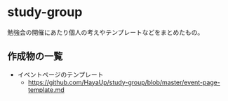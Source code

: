 # study-group
勉強会の開催にあたり個人の考えやテンプレートなどをまとめたもの。

## 作成物の一覧
- イベントページのテンプレート
    - https://github.com/HayaUp/study-group/blob/master/event-page-template.md